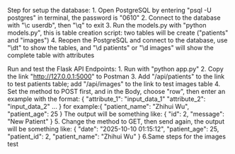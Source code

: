 Step for setup the database:
    1. Open PostgreSQL by entering "psql -U postgres" in terminal, the password is "0610"
    2. Connect to the database with "\c userdb", then "\q" to exit
    3. Run the models.py with "python models.py", this is table creation script: two tables will be create ("patients" and "images")
    4. Reopen the PostgreSQL and connect to the database, use "\dt" to show the tables, and "\d patients" or "\d images" will show the complete table with attributes

Run and test the Flask API Endpoints:
    1. Run with "python app.py"
    2. Copy the link "http://127.0.0.1:5000" to Postman
    3. Add "/api/patients" to the link to test patients table; add "/api/images" to the link to test images table
    4. Set the method to POST first, and in the Body, choose "row", then enter an example with the format: {
                    "attribute_1": "input_data_1"
                    "attribute_2": "input_data_2"
                    ...
                }
    for example:{
                    "patient_name": "Zhihui Wu",
                    "patient_age": 25
                }
    The output will be something like: 
                {
                    "id": 2,
                    "message": "New Patient"
                }
    5. Change the method to GET, then send again, the output will be something like: 
                {
                    "date": "2025-10-10 01:15:12",
                    "patient_age": 25,
                    "patient_id": 2,
                    "patient_name": "Zhihui Wu"
                }
    6.Same steps for the images test